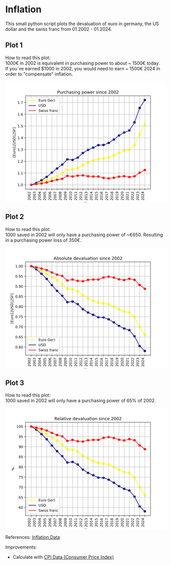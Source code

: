 # Inflation

This small python script plots the devaluation of euro in germany, the US dollar and the swiss franc from 01.2002 - 01.2024.

## Plot 1
How to read this plot: \
1000€ in 2002 is equivalent in purchasing power to about ~ 1500€ today. \
If you´ve earned $1000 in 2002, you would need to earn ~ 1500€ 2024 in order to "compensate" inflation.


![SVG Image](./Inflation/devaluation_euro.svg)


## Plot 2
How to read this plot: \
1000 saved in 2002 will only have a purchasing power of ~€650. Resulting in a purchasing power loss of 350€.

![SVG Image](./Inflation/devaluation_absolute.svg)

## Plot 3
How to read this plot: \
1000 saved in 2002 will only have a purchasing power of 65% of 2002.

![SVG Image](./Inflation/devaluation_relative.svg)


References: 
[Inflation Data](https://www.inflation.eu/en/inflation-rates/switzerland/historic-inflation/cpi-inflation-switzerland-2023.aspx)


Improvements:
- Calculate with [CPI Data (Consumer Price Index)](https://www.officialdata.org/articles/consumer-price-index-since-1913/)
